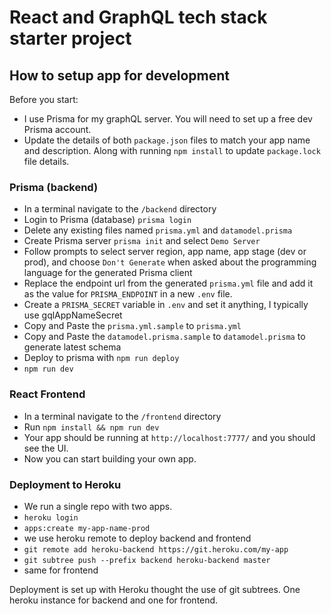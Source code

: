 # React and GraphQL tech stack starter project

## How to setup app for development

Before you start:
- I use Prisma for my graphQL server. You will need to set up a free dev Prisma account.
- Update the details of both `package.json` files to match your app name and description. Along with running `npm install` to update `package.lock` file details.

### Prisma (backend)

- In a terminal navigate to the `/backend` directory
- Login to Prisma (database) `prisma login`
- Delete any existing files named `prisma.yml` and `datamodel.prisma`
- Create Prisma server `prisma init` and select `Demo Server`
- Follow prompts to select server region, app name, app stage (dev or prod), and choose `Don't Generate` when asked about the programming language for the generated Prisma client
- Replace the endpoint url from the generated `prisma.yml` file and add it as the value for `PRISMA_ENDPOINT` in a new `.env` file.
- Create a `PRISMA_SECRET` variable in `.env` and set it anything, I typically use gqlAppNameSecret
- Copy and Paste the `prisma.yml.sample` to `prisma.yml`
- Copy and Paste the `datamodel.prisma.sample` to `datamodel.prisma` to generate latest schema
- Deploy to prisma with `npm run deploy`
- `npm run dev`

### React Frontend

- In a terminal navigate to the `/frontend` directory
- Run `npm install && npm run dev`
- Your app should be running at `http://localhost:7777/` and you should see the UI.
- Now you can start building your own app.

### Deployment to Heroku
- We run a single repo with two apps.
- `heroku login`
- `apps:create my-app-name-prod`
- we use heroku remote to deploy backend and frontend
- `git remote add heroku-backend https://git.heroku.com/my-app`
- `git subtree push --prefix backend heroku-backend master`
- same for frontend

Deployment is set up with Heroku thought the use of git subtrees. One heroku instance for backend and one for frontend.
